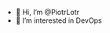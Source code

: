 - 👋 Hi, I’m @PiotrLotr
- 👀 I’m interested in DevOps

<!---
PiotrLotr/PiotrLotr is a ✨ special ✨ repository because its `README.md` (this file) appears on your GitHub profile.
You can click the Preview link to take a look at your changes.
--->
